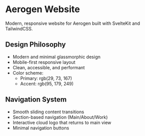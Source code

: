 # Aerogen Website

Modern, responsive website for Aerogen built with SvelteKit and TailwindCSS.

## Design Philosophy

- Modern and minimal glassmorphic design
- Mobile-first responsive layout
- Clean, accessible, and performant
- Color scheme:
  - Primary: rgb(29, 73, 167)
  - Accent: rgb(95, 179, 249)

## Navigation System

- Smooth sliding content transitions
- Section-based navigation (Main/About/Work)
- Interactive cloud logo that returns to main view
- Minimal navigation buttons